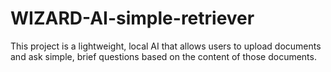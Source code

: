 # WIZARD-AI-simple-retriever
This project is a lightweight, local AI that allows users to upload documents and ask simple, brief questions based on the content of those documents. 
